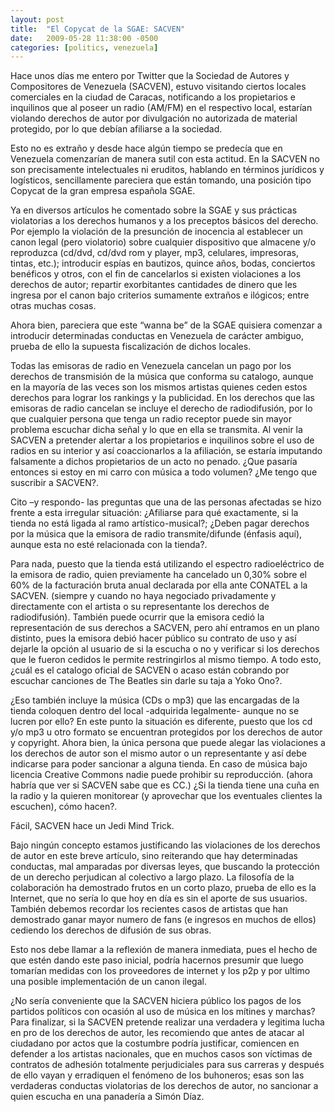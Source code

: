 ```yaml
---
layout: post
title:  "El Copycat de la SGAE: SACVEN"
date:   2009-05-28 11:38:00 -0500
categories: [politics, venezuela]
---
```


Hace unos días me entero por Twitter que la Sociedad de Autores y Compositores de Venezuela (SACVEN), estuvo visitando ciertos locales comerciales en la ciudad de Caracas, notificando a los propietarios e inquilinos que al poseer un radio (AM/FM) en el respectivo local, estarían violando derechos de autor por divulgación no autorizada de material protegido, por lo que debían afiliarse a la sociedad.

Esto no es extraño y desde hace algún tiempo se predecía que en Venezuela comenzarían de manera sutil con esta actitud. En la SACVEN no son precisamente intelectuales ni eruditos, hablando en términos jurídicos y logísticos, sencillamente pareciera que están tomando, una posición tipo Copycat de la gran empresa española SGAE.

Ya en diversos artículos he comentado sobre la SGAE y sus prácticas violatorias a los derechos humanos y a los preceptos básicos del derecho. Por ejemplo la violación de la presunción de inocencia al establecer un canon legal (pero violatorio) sobre cualquier dispositivo que almacene y/o reproduzca (cd/dvd, cd/dvd rom y player, mp3, celulares, impresoras, tintas, etc.); introducir espías en bautizos, quince años, bodas, conciertos benéficos y otros, con el fin de cancelarlos si existen violaciones a los derechos de autor; repartir exorbitantes cantidades de dinero que les ingresa por el canon bajo criterios sumamente extraños e ilógicos; entre otras muchas cosas.

Ahora bien, pareciera que este “wanna be” de la SGAE quisiera comenzar a introducir determinadas conductas en Venezuela de carácter ambiguo, prueba de ello la supuesta fiscalización de dichos locales.

Todas las emisoras de radio en Venezuela cancelan un pago por los derechos de transmisión de la música que conforma su catalogo, aunque en la mayoría de las veces son los mismos artistas quienes ceden estos derechos para lograr los rankings y la publicidad. En los derechos que las emisoras de radio cancelan se incluye el derecho de radiodifusión, por lo que cualquier persona que tenga un radio receptor puede sin mayor problema escuchar dicha señal y lo que en ella se transmita. Al venir la SACVEN a pretender alertar a los propietarios e inquilinos sobre el uso de radios en su interior y así coaccionarlos a la afiliación, se estaría imputando falsamente a dichos propietarios de un acto no penado. ¿Que pasaría entonces si estoy en mi carro con música a todo volumen? ¿Me tengo que suscribir a SACVEN?.

Cito –y respondo- las preguntas que una de las personas afectadas se hizo frente a esta irregular situación:
¿Afiliarse para qué exactamente, si la tienda no está ligada al ramo artístico-musical?; ¿Deben pagar derechos por la música que la emisora de radio transmite/difunde (énfasis aquí), aunque esta no esté relacionada con la tienda?.

Para nada, puesto que la tienda está utilizando el espectro radioeléctrico de la emisora de radio, quien previamente ha cancelado un 0,30% sobre el 60% de la facturación bruta anual declarada por ella ante CONATEL a la SACVEN. (siempre y cuando no haya negociado privadamente y directamente con el artista o su representante los derechos de radiodifusión). También puede ocurrir que la emisora cedió la representación de sus derechos a SACVEN, pero ahí entramos en un plano distinto, pues la emisora debió hacer público su contrato de uso y así dejarle la opción al usuario de si la escucha o no y verificar si los derechos que le fueron cedidos le permite restringirlos al mismo tiempo. A todo esto, ¿cuál es el catalogo oficial de SACVEN o acaso están cobrando por escuchar canciones de The Beatles sin darle su taja a Yoko Ono?.

¿Eso también incluye la música (CDs o mp3) que las encargadas de la tienda coloquen dentro del local -adquirida legalmente- aunque no se lucren por ello?
En este punto la situación es diferente, puesto que los cd y/o mp3 u otro formato se encuentran protegidos por los derechos de autor y copyright. Ahora bien, la única persona que puede alegar las violaciones a los derechos de autor son el mismo autor o un representante y así debe indicarse para poder sancionar a alguna tienda. En caso de música bajo licencia Creative Commons nadie puede prohibir su reproducción. (ahora habría que ver si SACVEN sabe que es CC.)
¿Si la tienda tiene una cuña en la radio y la quieren monitorear (y aprovechar que los eventuales clientes la escuchen), cómo hacen?.

Fácil, SACVEN hace un Jedi Mind Trick.

Bajo ningún concepto estamos justificando las violaciones de los derechos de autor en este breve artículo, sino reiterando que hay determinadas conductas, mal amparadas por diversas leyes, que buscando la protección de un derecho perjudican al colectivo a largo plazo. La filosofía de la colaboración ha demostrado frutos en un corto plazo, prueba de ello es la Internet, que no sería lo que hoy en día es sin el aporte de sus usuarios. También debemos recordar los recientes casos de artistas que han demostrado ganar mayor numero de fans (e ingresos en muchos de ellos) cediendo los derechos de difusión de sus obras.

Esto nos debe llamar a la reflexión de manera inmediata, pues el hecho de que estén dando este paso inicial, podría hacernos presumir que luego tomarían medidas con los proveedores de internet y los p2p y por ultimo una posible implementación de un canon ilegal.

¿No sería conveniente que la SACVEN hiciera público los pagos de los partidos políticos con ocasión al uso de música en los mítines y marchas?
Para finalizar, si la SACVEN pretende realizar una verdadera y legitima lucha en pro de los derechos de autor, les recomiendo que antes de atacar al ciudadano por actos que la costumbre podría justificar, comiencen en defender a los artistas nacionales, que en muchos casos son víctimas de contratos de adhesión totalmente perjudiciales para sus carreras y después de ello vayan y erradiquen el fenómeno de los buhoneros; esas son las verdaderas conductas violatorias de los derechos de autor, no sancionar a quien escucha en una panadería a Simón Díaz.